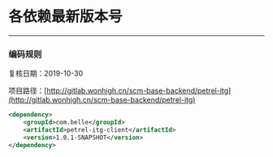 # 各依赖最新版本号

---

### 编码规则

复核日期：2019-10-30

项目路径：[http://gitlab.wonhigh.cn/scm-base-backend/petrel-itg](http://gitlab.wonhigh.cn/scm-base-backend/petrel-itg)

```xml
<dependency>
    <groupId>com.belle</groupId>
    <artifactId>petrel-itg-client</artifactId>
    <version>1.0.1-SNAPSHOT</version>
</dependency>
```




